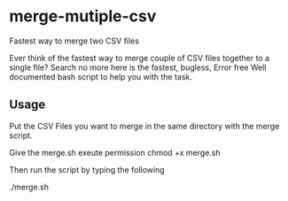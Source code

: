 # merge-mutiple-csv
Fastest way to merge two CSV files

Ever think of the fastest way to merge couple of CSV files together to a single file? Search no more here is the fastest, bugless, Error free Well documented bash script to help you with the task.

## Usage

Put the CSV Files you want to merge in the same directory with the merge script. 

Give the merge.sh exeute permission
chmod +x merge.sh

Then run the script by typing the following

./merge.sh
